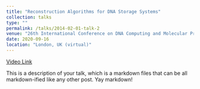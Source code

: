 ```yaml
---
title: "Reconstruction Algorithms for DNA Storage Systems"
collection: talks
type: ""
permalink: /talks/2014-02-01-talk-2
venue: "26th International Conference on DNA Computing and Molecular Programming"
date: 2020-09-16
location: "London, UK (virtual)"
---
```


[Video Link](https://www.dropbox.com/s/fsnsd3twqp3bydn/Reconstruction-OmerSabary.mp4?dl=0)

This is a description of your talk, which is a markdown files that can be all markdown-ified like any other post. Yay markdown!
